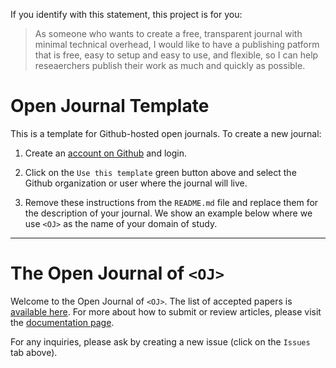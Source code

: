 If you identify with this statement, this project is for you:

> As someone who wants to create a free, transparent journal with minimal technical overhead, I would like to have a publishing patform that is free, easy to setup and easy to use, and flexible, so I can help reseaerchers publish their work as much and quickly as possible.

# Open Journal Template

This is a template for Github-hosted open journals. To create a new 
journal:

 1. Create an [account on Github][gh-account] and login.

 2. Click on the `Use this template` green button above and select the 
    Github organization or user where the journal will live.

 3. Remove these instructions from the `README.md` file and replace 
    them for the description of your journal. We show an example below 
    where we use `<OJ>` as the name of your domain of study.

[gh-account]: https://help.github.com/en/articles/signing-up-for-a-new-github-account

---------

# The Open Journal of `<OJ>`

Welcome to the Open Journal of `<OJ>`. The list of accepted papers is 
[available here](./articles.md). For more about how to submit or 
review articles, please visit the [documentation page](./guide.md).

For any inquiries, please ask by creating a new issue (click on the 
`Issues` tab above).
